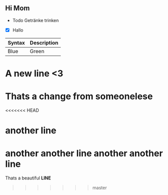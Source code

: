 ## Hi Mom

* Todo Getränke trinken

- [x] Hallo

|Syntax|Description|
|------|-----------|
|Blue | Green|


# A new line <3

# Thats a change from someonelese
<<<<<<< HEAD

# another line 
another another line
another another line
=======
Thats a beautiful **LINE**
>>>>>>> master
